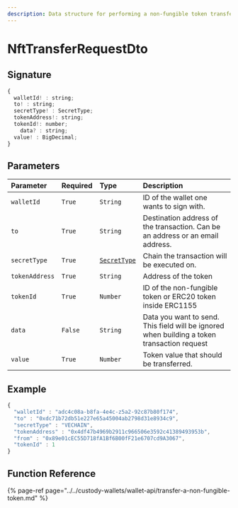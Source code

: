 ```yaml
---
description: Data structure for performing a non-fungible token transfer
---
```


# NftTransferRequestDto

## Signature

```javascript
{
  walletId! : string;
  to! : string;
  secretType! : SecretType;
  tokenAddress!: string;
  tokenId!: number;
    data? : string;
  value! : BigDecimal;
}
```

## Parameters

| Parameter | Required | Type | Description |
| :--- | :--- | :--- | :--- |
| `walletId` | `True` | `String` | ID of the wallet one wants to sign with. |
| `to` | `True` | `String` | Destination address of the transaction. Can be an address or an email address. |
| `secretType` | `True` | [`SecretType`](secrettype.md) | Chain the transaction will be executed on. |
| `tokenAddress` | `True` | `String` | Address of the token |
| `tokenId` | `True` | `Number` | ID of the non-fungible token or ERC20 token inside ERC1155 |
| `data` | `False` | `String` | Data you want to send. This field will be ignored when building a token transaction request |
| `value` | `True` | `Number` | Token value that should be transferred. |

## Example

```javascript
{
  "walletId" : "adc4c08a-b8fa-4e4c-z5a2-92c87b80f174",
  "to" : "0xdc71b72db51e227e65a45004ab2798d31e8934c9",
  "secretType" : "VECHAIN",
  "tokenAddress" : "0x4df47b4969b2911c966506e3592c41389493953b",
  "from" : "0x89e01cEC55D718fA1Bf6B00fF21e6707cd9A3067",
  "tokenId" : 1
}
```

## Function Reference

{% page-ref page="../../custody-wallets/wallet-api/transfer-a-non-fungible-token.md" %}



